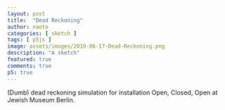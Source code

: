 ```yaml
---
layout: post
title:  "Dead Reckoning"
author: naoto
categories: [ sketch ]
tags: [ p5js ]
image: assets/images/2019-06-17-Dead-Reckoning.png
description: "A sketch"
featured: true
comments: true
p5: true
---
```


<div id = "p5sketch">
  <!-- p5 instance will be created here -->
</div>

(Dumb) dead reckoning simulation for installation Open, Closed, Open at Jewish Museum Berlin.

<script>
//.parent("p5sketch")
function setup() {
  createCanvas(400, 400).parent("p5sketch");
}

let x = 100;
let y = 350;
let rot = 0;
let count = 1;
let stucking = 0;

function draw() {
  background(220);
  let cycle = 240;
  for (let i = 0; i < 100; i++) {
    let dx = 0;
    let dy = -1 + random(0.05);

    if (count % cycle > cycle-40) {
      dy = -dy;
    }

    x += Math.cos(rot) * dx - Math.sin(rot) * dy;
    y += Math.sin(rot) * dx + Math.cos(rot) * dy;

    if (count % cycle == 0) {
      rot -= Math.PI * randomGaussian(1,0.5) - random(-0, 0.1);
    }
    count++;
    
    let d = 5;
    let stuck = false;
    if(x < 0) {stuck = true; x=d;rot = lerp(rot,Math.PI / 2,0.99995);}
    if(x > width) {stuck = true; x=width-d;rot = lerp(rot,Math.PI * 0.75,0.99995);}
    if(y < 0) {stuck = true; y=d;rot = lerp(rot,0,0.99995);}
    if(y > height) {stuck = true; y=height-d;rot = lerp(rot,Math.PI,0.99995);}
    if(stuck) stucking++;
  }
  // ellipse(100, 200, 10, 10);
  if(frameCount % 30 == 0) {
    console.log(count, stucking, stucking / count);
  }
  translate(x, y);
  rotate(rot);
  let d = 10;
  beginShape();
  vertex(0, -d);
  vertex(-d, d);
  vertex(d, d);
  endShape(CLOSE);
}
</script>